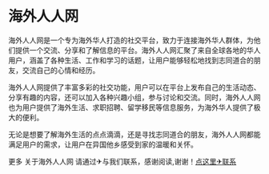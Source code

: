 # 海外人人网

海外人人网是一个专为海外华人打造的社交平台，致力于连接海外华人群体，为他们提供一个交流、分享和了解信息的平台。海外人人网汇聚了来自全球各地的华人用户，涵盖了各种生活、工作和学习的话题，让用户能够轻松地找到志同道合的朋友，交流自己的心情和经历。

海外人人网提供了丰富多彩的社交功能，用户可以在平台上发布自己的生活动态、分享有趣的内容，还可以加入各种兴趣小组，参与讨论和交流。同时，海外人人网也为用户提供了海外生活、求职招聘、留学移民等信息服务，为海外华人提供了极大的便利。

无论是想要了解海外生活的点点滴滴，还是寻找志同道合的朋友，海外人人网都能满足用户的需求，让用户在异国他乡感受到家的温暖和关怀。

更多 关于海外人人网 请通过✈与我们联系，感谢阅读,谢谢！[点这里✈联系](https://c.k02.cc)